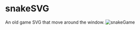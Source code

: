 # snakeSVG
An old game SVG that move around the window.
![snakeGame](https://github.com/SLAriosi/snakeSVG/assets/125418147/fbc2d393-c3a2-46da-90ef-83e52ce2ef58)
